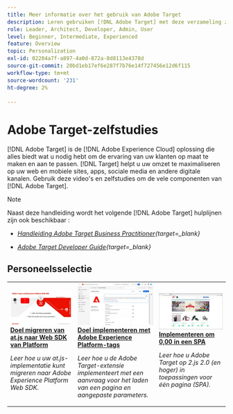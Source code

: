 ```yaml
---
title: Meer informatie over het gebruik van Adobe Target
description: Leren gebruiken [!DNL Adobe Target] met deze verzameling zelfstudies en video's die alle componenten omvatten.
role: Leader, Architect, Developer, Admin, User
level: Beginner, Intermediate, Experienced
feature: Overview
topic: Personalization
exl-id: 02204a7f-a897-4a0d-872a-8d8113e4378d
source-git-commit: 20bd1eb17ef6e287f7b76e14f727456e12d6f115
workflow-type: tm+mt
source-wordcount: '231'
ht-degree: 2%

---
```


# Adobe Target-zelfstudies

[!DNL Adobe Target] is de [!DNL Adobe Experience Cloud] oplossing die alles biedt wat u nodig hebt om de ervaring van uw klanten op maat te maken en aan te passen. [!DNL Target] helpt u uw omzet te maximaliseren op uw web en mobiele sites, apps, sociale media en andere digitale kanalen. Gebruik deze video&#39;s en zelfstudies om de vele componenten van [!DNL Adobe Target].

>[!NOTE]
>
>Naast deze handleiding wordt het volgende [!DNL Adobe Target] hulplijnen zijn ook beschikbaar :
>
>* *[Handleiding Adobe Target Business Practitioner](https://experienceleague.adobe.com/docs/target/using/target-home.html){target=_blank}*
>
>* *[Adobe Target Developer Guide](https://experienceleague.adobe.com/docs/target-dev/developer/overview.html){target=_blank}*

<div id="recs-overview-body-1"></div>
<div id="recs-overview-body-2"></div>
<div id="recs-overview-body-3"></div>
<div id="recs-overview-body-4"></div>
<div id="recs-overview-body-5"></div>
<div id="recs-overview-body-6"></div>

## Personeelsselectie

<table style="margin-top: 0 !important">
<tr>
  <td>
    <a href="https://experienceleague.adobe.com/docs/platform-learn/migrate-target-to-websdk/introduction.html">
      <img alt="Doel migreren van at.js naar Web SDK van Platform" src="./assets/thumb_websdk.jpg" />
    </a>
    <div>
      <a href="https://experienceleague.adobe.com/docs/platform-learn/migrate-target-to-websdk/introduction.html">
    <strong>Doel migreren van at.js naar Web SDK van Platform</strong>
    </a>
    </div>
    <p>
    <em>Leer hoe u uw at.js-implementatie kunt migreren naar Adobe Experience Platform Web SDK.</em>
    <p>
  </td>
  <td>
    <a href="https://experienceleague.adobe.com/docs/platform-learn/implement-in-websites/implement-solutions/target.html"> 
      <img alt="Doel implementeren met Adobe Experience Platform-tags" src="./assets/add-adobe-target.jpg"/>
    </a>
    <div>
      <a href="https://experienceleague.adobe.com/docs/platform-learn/implement-in-websites/implement-solutions/target.html">
    <strong>Doel implementeren met Adobe Experience Platform-tags</strong>
    </a>
    </div>
    <p>
    <em>Leer hoe u de Adobe Target-extensie implementeert met een aanvraag voor het laden van een pagina en aangepaste parameters.</em>
    <p>
  </td>
   <td>
    <a href="https://experienceleague.adobe.com/docs/target-learn/tutorials/implementation/implement-atjs-20-in-a-single-page-application.html">
      <img alt="Adobe Target- in.js 2.0 implementeren in een toepassing voor één pagina (SPA)" src="./assets/26248.png" />
    </a>
    <div>
    <a href="https://experienceleague.adobe.com/docs/target-learn/tutorials/implementation/implement-atjs-20-in-a-single-page-application.html">
    <strong>Implementeren om 0,00 in een SPA</strong>
    </a>
    </div>
    <p>
    <em> Leer hoe u Adobe Target op 2.js 2.0 (en hoger) in toepassingen voor één pagina (SPA).</em>
    <p>
  </td>
</tr>
</table>